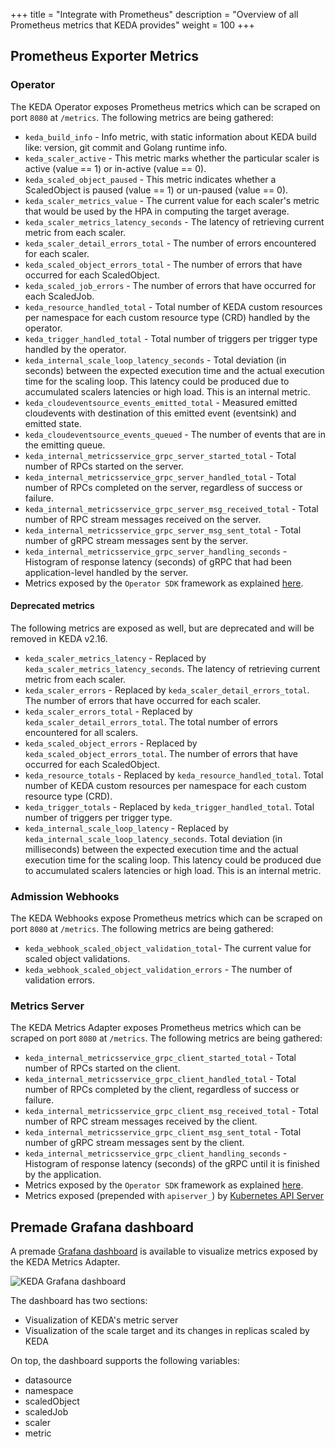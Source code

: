 +++
title = "Integrate with Prometheus"
description = "Overview of all Prometheus metrics that KEDA provides"
weight = 100
+++

## Prometheus Exporter Metrics

### Operator

The KEDA Operator exposes Prometheus metrics which can be scraped on port `8080` at `/metrics`. The following metrics are being gathered:

- `keda_build_info` - Info metric, with static information about KEDA build like: version, git commit and Golang runtime info.
- `keda_scaler_active` - This metric marks whether the particular scaler is active (value == 1) or in-active (value == 0).
- `keda_scaled_object_paused` - This metric indicates whether a ScaledObject is paused (value == 1) or un-paused (value == 0).
- `keda_scaler_metrics_value` - The current value for each scaler's metric that would be used by the HPA in computing the target average.
- `keda_scaler_metrics_latency_seconds` - The latency of retrieving current metric from each scaler.
- `keda_scaler_detail_errors_total` - The number of errors encountered for each scaler.
- `keda_scaled_object_errors_total` - The number of errors that have occurred for each ScaledObject.
- `keda_scaled_job_errors` - The number of errors that have occurred for each ScaledJob.
- `keda_resource_handled_total` - Total number of KEDA custom resources per namespace for each custom resource type (CRD) handled by the operator.
- `keda_trigger_handled_total` - Total number of triggers per trigger type handled by the operator.
- `keda_internal_scale_loop_latency_seconds` - Total deviation (in seconds) between the expected execution time and the actual execution time for the scaling loop. This latency could be produced due to accumulated scalers latencies or high load. This is an internal metric.
- `keda_cloudeventsource_events_emitted_total` - Measured emitted cloudevents with destination of this emitted event (eventsink) and emitted state.
- `keda_cloudeventsource_events_queued` - The number of events that are in the emitting queue.
- `keda_internal_metricsservice_grpc_server_started_total` - Total number of RPCs started on the server.
- `keda_internal_metricsservice_grpc_server_handled_total` - Total number of RPCs completed on the server, regardless of success or failure.
- `keda_internal_metricsservice_grpc_server_msg_received_total` - Total number of RPC stream messages received on the server.
- `keda_internal_metricsservice_grpc_server_msg_sent_total` - Total number of gRPC stream messages sent by the server.
- `keda_internal_metricsservice_grpc_server_handling_seconds` - Histogram of response latency (seconds) of gRPC that had been application-level handled by the server.
- Metrics exposed by the `Operator SDK` framework as explained [here](https://sdk.operatorframework.io/docs/building-operators/golang/advanced-topics/#metrics).

#### Deprecated metrics

The following metrics are exposed as well, but are deprecated and will be removed in KEDA v2.16.

- `keda_scaler_metrics_latency` - Replaced by `keda_scaler_metrics_latency_seconds`. The latency of retrieving current metric from each scaler.
- `keda_scaler_errors` - Replaced by `keda_scaler_detail_errors_total`. The number of errors that have occurred for each scaler.
- `keda_scaler_errors_total` - Replaced by `keda_scaler_detail_errors_total`. The total number of errors encountered for all scalers.
- `keda_scaled_object_errors` - Replaced by `keda_scaled_object_errors_total`. The number of errors that have occurred for each ScaledObject.
- `keda_resource_totals` - Replaced by `keda_resource_handled_total`. Total number of KEDA custom resources per namespace for each custom resource type (CRD).
- `keda_trigger_totals` - Replaced by `keda_trigger_handled_total`. Total number of triggers per trigger type.
- `keda_internal_scale_loop_latency` - Replaced by `keda_internal_scale_loop_latency_seconds`. Total deviation (in milliseconds) between the expected execution time and the actual execution time for the scaling loop. This latency could be produced due to accumulated scalers latencies or high load. This is an internal metric.

### Admission Webhooks

The KEDA Webhooks expose Prometheus metrics which can be scraped on port `8080` at `/metrics`. The following metrics are being gathered:

- `keda_webhook_scaled_object_validation_total`- The current value for scaled object validations.
- `keda_webhook_scaled_object_validation_errors` - The number of validation errors.

### Metrics Server

The KEDA Metrics Adapter exposes Prometheus metrics which can be scraped on port `8080` at `/metrics`. The following metrics are being gathered:

- `keda_internal_metricsservice_grpc_client_started_total` - Total number of RPCs started on the client.
- `keda_internal_metricsservice_grpc_client_handled_total` - Total number of RPCs completed by the client, regardless of success or failure.
- `keda_internal_metricsservice_grpc_client_msg_received_total` - Total number of RPC stream messages received by the client.
- `keda_internal_metricsservice_grpc_client_msg_sent_total` - Total number of gRPC stream messages sent by the client.
- `keda_internal_metricsservice_grpc_client_handling_seconds` - Histogram of response latency (seconds) of the gRPC until it is finished by the application.
- Metrics exposed by the `Operator SDK` framework as explained [here](https://sdk.operatorframework.io/docs/building-operators/golang/advanced-topics/#metrics).
- Metrics exposed (prepended with `apiserver_`) by [Kubernetes API Server](https://kubernetes.io/docs/reference/instrumentation/metrics/)

## Premade Grafana dashboard

A premade [Grafana dashboard](https://github.com/kedacore/keda/tree/main/config/grafana/keda-dashboard.json) is available to visualize metrics exposed by the KEDA Metrics Adapter.

![KEDA Grafana dashboard](/img/grafana-dashboard.png)

The dashboard has two sections:

- Visualization of KEDA's metric server
- Visualization of the scale target and its changes in replicas scaled by KEDA

On top, the dashboard supports the following variables:

- datasource
- namespace
- scaledObject
- scaledJob
- scaler
- metric
